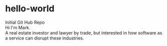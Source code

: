 # hello-world
Initial Git Hub Repo <br>
Hi I'm Mark. <br> A real estate investor and lawyer by trade, but interested in how software as a service can disrupt these industries.
